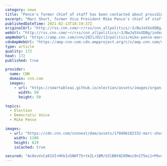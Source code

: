 ```yaml
---
category: news
title: "Pence's former chief of staff has been contacted about providing information in impeachment trial"
excerpt: "Marc Short, former Vice President Mike Pence's chief of staff, has been contacted about providing information to House impeachment managers about threats to Pence during last month's Capitol riot, a source familiar with the matter tells CNN.\n    \n"
publishedDateTime: 2021-02-13T18:19:37Z
originalUrl: "http://rss.cnn.com/~r/rss/cnn_allpolitics/~3/BwJa5XoXDBg/index.html"
webUrl: "http://rss.cnn.com/~r/rss/cnn_allpolitics/~3/BwJa5XoXDBg/index.html"
ampWebUrl: "https://amp.cnn.com/cnn/2021/02/13/politics/mike-pence-marc-short-impeachment-trial/index.html"
cdnAmpWebUrl: "https://amp-cnn-com.cdn.ampproject.org/c/s/amp.cnn.com/cnn/2021/02/13/politics/mike-pence-marc-short-impeachment-trial/index.html"
type: article
quality: 172
heat: 172
published: true

provider:
  name: CNN
  domain: cnn.com
  images:
    - url: "https://smartableai.github.io/election/assets/images/organizations/cnn.com-50x50.jpg"
      width: 50
      height: 50

topics:
  - Election
  - Democratic Voice
  - Mike Pence

images:
  - url: "https://cdn.cnn.com/cnnnext/dam/assets/170406182332-marc-short-march-2017-super-tease.jpg"
    width: 1100
    height: 619
    isCached: true

secured: "AcOovVsCa91VI+HhkIo5NHf75+tkZL+1BM/U3lBNtNI09Wxz9n1T5ei1+P6v48bNhaIWPST3nrAdMDz+9DjGeq4rN8YB/tbWAlELD7Kt1VOYh/c8JOIw3TzMxt2PmuvoaIv4aD/5Xlf4Gnh0SHnuMGH3g7SU4P5uPI9n60sXwAYdYBbFk4Vnxiiy/z0ZCM2moydJW5hGI69YlmkrHU4Vjov32G+82+jnZeXD8cpZJYxUyNVCmK52ABCgt80D2vD+e1nNduiJBmwmOEZP1BjQvUrrTdrxlnDO8ehSy2l8czi4tM15fT5wad2FghdCT/5IgasZ3WanpotAGgEfmmy4bTlb05lNnM6H7wY7JC8B1VM=;sdm83YPOgTpu2SUxReOQLA=="
---
```


